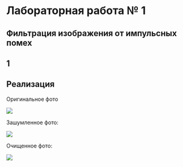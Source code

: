 # Лабораторная работа № 1 #

## Фильтрация изображения от импульсных помех ##

## 1 ##

## Реализация ##

Оригинальное фото

![](images/Снимок.PNG)

Зашумленное фото:

![](images/шум.PNG)

Очищенное фото:

![](images/фильтр.PNG)



##